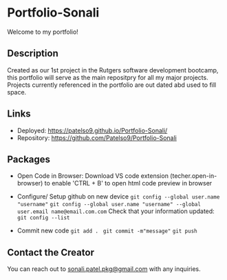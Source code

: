 # Portfolio-Sonali

Welcome to my portfolio! 

## Description

Created as our 1st project in the Rutgers software development bootcamp, this portfolio will serve as the main repositpry for all my major projects. 
Projects currently referenced in the portfolio are out dated abd used to fill space. 

## Links

* Deployed: https://patelso9.github.io/Portfolio-Sonali/
* Repository: https://github.com/Patelso9/Portfolio-Sonali

## Packages

* Open Code in Browser: Download VS code extension (techer.open-in-browser) to enable 'CTRL + B' to open html code preview in browser

* Configure/ Setup github on new device
``` git config --global user.name "username" ```
``` git config --global user.name "username" --global user.email name@email.com.com ```
Check that your information updated: ``` git config --list ```

* Commit new code
``` git add . ```
``` git commit -m"message"```
``` git push ```


## Contact the Creator

You can reach out to sonali.patel.pkg@gmail.com with any inquiries. 

